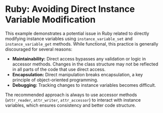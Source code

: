 # Ruby: Avoiding Direct Instance Variable Modification

This example demonstrates a potential issue in Ruby related to directly modifying instance variables using `instance_variable_set` and `instance_variable_get` methods. While functional, this practice is generally discouraged for several reasons:

* **Maintainability:** Direct access bypasses any validation or logic in accessor methods. Changes in the class structure may not be reflected in all parts of the code that use direct access.
* **Encapsulation:** Direct manipulation breaks encapsulation, a key principle of object-oriented programming. 
* **Debugging:** Tracking changes to instance variables becomes difficult. 

The recommended approach is always to use accessor methods (`attr_reader`, `attr_writer`, `attr_accessor`) to interact with instance variables, which ensures consistency and better code structure. 